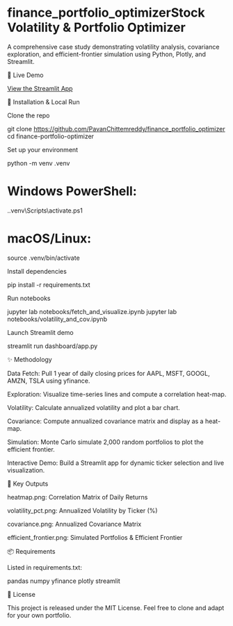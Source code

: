 # finance_portfolio_optimizerStock Volatility & Portfolio Optimizer

A comprehensive case study demonstrating volatility analysis, covariance exploration, and efficient-frontier simulation using Python, Plotly, and Streamlit.

🚀 Live Demo

[View the Streamlit App](https://financeportfoliooptimizer-but3xfztguhfwfd8yn6ltb.streamlit.app/)

🔧 Installation & Local Run

Clone the repo

git clone https://github.com/PavanChittemreddy/finance_portfolio_optimizer
cd finance-portfolio-optimizer

Set up your environment

python -m venv .venv
# Windows PowerShell:
.\.venv\Scripts\activate.ps1
# macOS/Linux:
source .venv/bin/activate

Install dependencies

pip install -r requirements.txt

Run notebooks

jupyter lab notebooks/fetch_and_visualize.ipynb
jupyter lab notebooks/volatility_and_cov.ipynb

Launch Streamlit demo

streamlit run dashboard/app.py

✨ Methodology

Data Fetch: Pull 1 year of daily closing prices for AAPL, MSFT, GOOGL, AMZN, TSLA using yfinance.

Exploration: Visualize time-series lines and compute a correlation heat-map.

Volatility: Calculate annualized volatility and plot a bar chart.

Covariance: Compute annualized covariance matrix and display as a heat-map.

Simulation: Monte Carlo simulate 2,000 random portfolios to plot the efficient frontier.

Interactive Demo: Build a Streamlit app for dynamic ticker selection and live visualization.

🎯 Key Outputs

heatmap.png: Correlation Matrix of Daily Returns

volatility_pct.png: Annualized Volatility by Ticker (%)

covariance.png: Annualized Covariance Matrix

efficient_frontier.png: Simulated Portfolios & Efficient Frontier

📦 Requirements

Listed in requirements.txt:

pandas
numpy
yfinance
plotly
streamlit

📄 License

This project is released under the MIT License. Feel free to clone and adapt for your own portfolio.
